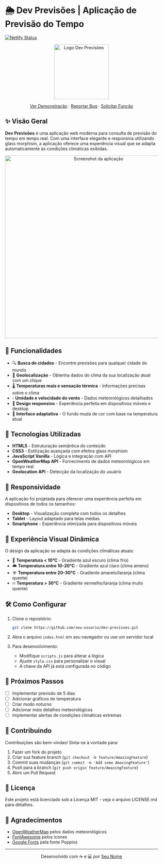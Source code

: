 # 🌦️ Dev Previsões | Aplicação de Previsão do Tempo

[![Netlify Status](https://api.netlify.com/api/v1/badges/projeto-dev-previsoes/deploy-status)](https://dev-previsao-tempo.netlify.app/)

<div align="center">
  <img src="https://i.imgur.com/TZF5Uvw.png" alt="Logo Dev Previsões" width="180">

  <p align="center">
    <a href="https://dev-previsao-tempo.netlify.app/">Ver Demonstração</a>
    ·
    <a href="https://github.com/seu-usuario/dev-previsoes/issues">Reportar Bug</a>
    ·
    <a href="https://github.com/seu-usuario/dev-previsoes/issues">Solicitar Função</a>
  </p>
</div>

## ✨ Visão Geral

**Dev Previsões** é uma aplicação web moderna para consulta de previsão do tempo em tempo real. Com uma interface elegante e responsiva utilizando glass morphism, a aplicação oferece uma experiência visual que se adapta automaticamente às condições climáticas exibidas.

<div align="center">
  <img src="https://i.imgur.com/JdXwS6p.png" alt="Screenshot da aplicação" width="600">
</div>

## 🚀 Funcionalidades

- 🔍 **Busca de cidades** - Encontre previsões para qualquer cidade do mundo
- 📍 **Geolocalização** - Obtenha dados do clima da sua localização atual com um clique
- 🌡️ **Temperaturas reais e sensação térmica** - Informações precisas sobre o clima
- 💧 **Umidade e velocidade do vento** - Dados meteorológicos detalhados
- 🎨 **Design responsivo** - Experiência perfeita em dispositivos móveis e desktop
- 🌈 **Interface adaptativa** - O fundo muda de cor com base na temperatura atual

## 🔧 Tecnologias Utilizadas

- **HTML5** - Estruturação semântica do conteúdo
- **CSS3** - Estilização avançada com efeitos glass morphism
- **JavaScript Vanilla** - Lógica e integração com API
- **OpenWeatherMap API** - Fornecimento de dados meteorológicos em tempo real
- **Geolocation API** - Detecção da localização do usuário

## 📱 Responsividade

A aplicação foi projetada para oferecer uma experiência perfeita em dispositivos de todos os tamanhos:

- **Desktop** - Visualização completa com todos os detalhes
- **Tablet** - Layout adaptado para telas médias
- **Smartphone** - Experiência otimizada para dispositivos móveis

## 🎨 Experiência Visual Dinâmica

O design da aplicação se adapta às condições climáticas atuais:

- 🧊 **Temperatura < 10°C** - Gradiente azul escuro (clima frio)
- 🌥️ **Temperatura entre 10-20°C** - Gradiente azul claro (clima ameno)
- ☀️ **Temperatura entre 20-30°C** - Gradiente amarelo/laranja (clima quente)
- 🔥 **Temperatura > 30°C** - Gradiente vermelho/laranja (clima muito quente)

## 🛠️ Como Configurar

1. Clone o repositório:
   ```bash
   git clone https://github.com/seu-usuario/dev-previsoes.git
   ```

2. Abra o arquivo `index.html` em seu navegador ou use um servidor local

3. Para desenvolvimento:
   - Modifique `scripts.js` para alterar a lógica
   - Ajuste `style.css` para personalizar o visual
   - A chave da API já está configurada no código

## 📌 Próximos Passos

- [ ] Implementar previsão de 5 dias
- [ ] Adicionar gráficos de temperatura
- [ ] Criar modo noturno
- [ ] Adicionar mais detalhes meteorológicos
- [ ] Implementar alertas de condições climáticas extremas

## 🤝 Contribuindo

Contribuições são bem-vindas! Sinta-se à vontade para:

1. Fazer um fork do projeto
2. Criar sua feature branch (`git checkout -b feature/AmazingFeature`)
3. Commit suas mudanças (`git commit -m 'Add some AmazingFeature'`)
4. Push para a branch (`git push origin feature/AmazingFeature`)
5. Abrir um Pull Request

## 📄 Licença

Este projeto está licenciado sob a Licença MIT - veja o arquivo LICENSE.md para detalhes.

## 🙏 Agradecimentos

- [OpenWeatherMap](https://openweathermap.org/) pelos dados meteorológicos
- [FontAwesome](https://fontawesome.com/) pelos ícones
- [Google Fonts](https://fonts.google.com/) pela fonte Poppins

---

<div align="center">
  Desenvolvido com ☕ e 💻 por <a href="https://github.com/seu-usuario">Seu Nome</a>
</div>
